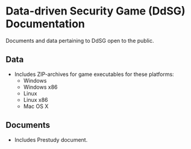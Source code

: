 # Data-driven Security Game (DdSG) Documentation

Documents and data pertaining to DdSG open to the public.

## Data

- Includes ZIP-archives for game executables for these platforms:
    - Windows
    - Windows x86
    - Linux
    - Linux x86
    - Mac OS X

## Documents

- Includes Prestudy document.
